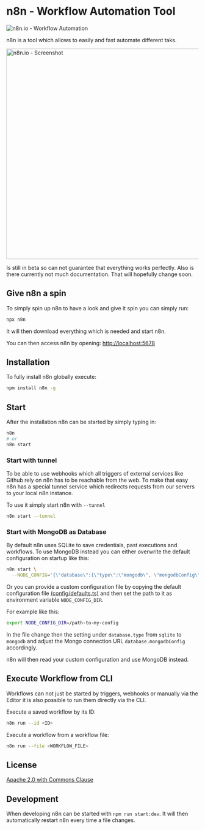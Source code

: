 # n8n - Workflow Automation Tool

![n8n.io - Workflow Automation](https://n8n.io/n8n-logo.png)

n8n is a tool which allows to easily and fast automate different taks.

<a href="https://n8n.io/n8n-screenshot.png"><img src="https://n8n.io/n8n-screenshot.png" width="550" alt="n8n.io - Screenshot"></a>

Is still in beta so can not guarantee that everything works perfectly. Also
is there currently not much documentation. That will hopefully change soon.


## Give n8n a spin

To simply spin up n8n to have a look and give it spin you can simply run:

```bash
npx n8n
```

It will then download everything which is needed and start n8n.

You can then access n8n by opening:
[http://localhost:5678](http://localhost:5678)


## Installation

To fully install n8n globally execute:

```bash
npm install n8n -g
```

## Start

After the installation n8n can be started by simply typing in:

```bash
n8n
# or
n8n start
```


### Start with tunnel

To be able to use webhooks which all triggers of external services like Github
rely on n8n has to be reachable from the web. To make that easy n8n has a
special tunnel service which redirects requests from our servers to your local
n8n instance.

To use it simply start n8n with `--tunnel`

```bash
n8n start --tunnel
```


### Start with MongoDB as Database

By default n8n uses SQLite to save credentials, past executions and workflows.
To use MongoDB instead you can either overwrite the default configuration on
startup like this:

```bash
n8n start \
  --NODE_CONFIG='{\"database\":{\"type\":\"mongodb\", \"mongodbConfig\":{\"url\":\"mongodb://MONGO_USER:MONGO_PASSWORD@MONGO_SERVER:MONGO_PORT/MONGO_DATABASE\"}}}'"
```

Or you can provide a custom configuration file by copying the default
configuration file [(config/defaults.ts)](config/default.ts) and then set the
path to it as environment variable `NODE_CONFIG_DIR`.

For example like this:
```bash
export NODE_CONFIG_DIR=/path-to-my-config
```

In the file change then the
setting under `database.type` from `sqlite` to `mongodb` and adjust the Mongo
connection URL  `database.mongodbConfig` accordingly.


n8n will then read your custom configuration and use MongoDB instead.


## Execute Workflow from CLI

Workflows can not just be started by triggers, webhooks or manually via the
Editor it is also possible to run them directly via the CLI.

Execute a saved workflow by its ID:

```bash
n8n run --id <ID>
```

Execute a workflow from a workflow file:
```bash
n8n run --file <WORKFLOW_FILE>
```


## License

[Apache 2.0 with Commons Clause](LICENSE.md)


## Development

When developing n8n can be started with `npm run start:dev`.
It will then automatically restart n8n every time a file changes.
